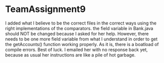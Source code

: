# TeamAssignment9

I added what I believe to be the correct files in the correct ways using the right implementations of the comparators.
the field variable in Bank.java should NOT be changed because I asked for her help. However, there needs to be one more field variable
from what I understand in order to get the getAccounts() function working properly. As it is, there is a boatload of compile errors. 
Best of luck. I emailed her with no response back yet, because as usual her instructions are like a pile of hot garbage.
